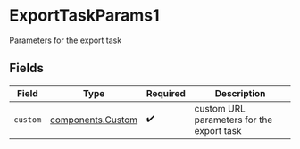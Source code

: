 # ExportTaskParams1

Parameters for the export task


## Fields

| Field                                                  | Type                                                   | Required                                               | Description                                            |
| ------------------------------------------------------ | ------------------------------------------------------ | ------------------------------------------------------ | ------------------------------------------------------ |
| `custom`                                               | [components.Custom](../../models/components/custom.md) | :heavy_check_mark:                                     | custom URL parameters for the export task              |